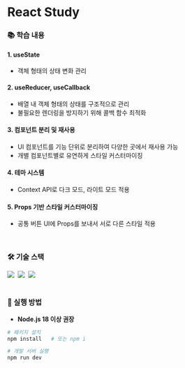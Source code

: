 # React Study

### 📚 학습 내용
#### 1. useState
- 객체 형태의 상태 변화 관리

#### 2. useReducer, useCallback
- 배열 내 객체 형태의 상태를 구조적으로 관리
- 불필요한 렌더링을 방지하기 위해 콜백 함수 최적화

#### 3. 컴포넌트 분리 및 재사용
- UI 컴포넌트를 기능 단위로 분리하여 다양한 곳에서 재사용 가능
- 개별 컴포넌트별로 유연하게 스타일 커스터마이징

#### 4. 테마 시스템
- Context API로 다크 모드, 라이트 모드 적용

#### 5. Props 기반 스타일 커스터마이징
- 공통 버튼 UI에 Props를 보내서 서로 다른 스타일 적용
<br/>

### 🛠 기술 스택
<div>
  <img src="https://img.shields.io/badge/React-%2320232a.svg?style=flat-square&logo=react&logoColor=%2361DAFB" />&nbsp;
  <img src="https://img.shields.io/badge/Context--Api-000000?style=flat-square&logoColor=white" />&nbsp;
  <img src="https://img.shields.io/badge/Vite-%23646CFF.svg?style=flat-square&logo=vite&logoColor=white" />&nbsp;
</div>
<br/>

### 🎯 실행 방법

- **Node.js 18 이상 권장**

```bash
# 패키지 설치
npm install   # 또는 npm i

# 개발 서버 실행
npm run dev
```
